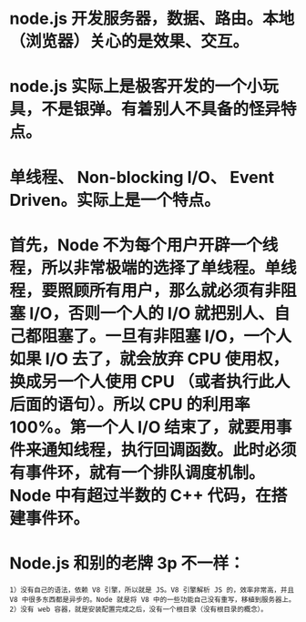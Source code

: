 # node.js 开发服务器，数据、路由。本地（浏览器）关心的是效果、交互。

# node.js 实际上是极客开发的一个小玩具，不是银弹。有着别人不具备的怪异特点。

# 单线程、 Non-blocking I/O、 Event Driven。实际上是一个特点。

# 首先，Node 不为每个用户开辟一个线程，所以非常极端的选择了单线程。单线程，要照顾所有用户，那么就必须有非阻塞 I/O，否则一个人的 I/O 就把别人、自己都阻塞了。一旦有非阻塞 I/O，一个人如果 I/O 去了，就会放弃 CPU 使用权，换成另一个人使用 CPU （或者执行此人后面的语句）。所以 CPU 的利用率 100%。第一个人 I/O 结束了，就要用事件来通知线程，执行回调函数。此时必须有事件环，就有一个排队调度机制。Node 中有超过半数的 C++ 代码，在搭建事件环。

# Node.js 和别的老牌 3p 不一样：
    1）没有自己的语法，依赖 V8 引擎，所以就是 JS。V8 引擎解析 JS 的，效率非常高，并且 V8 中很多东西都是异步的。Node 就是将 V8 中的一些功能自己没有重写，移植到服务器上。
    2）没有 web 容器，就是安装配置完成之后，没有一个根目录（没有根目录的概念）。